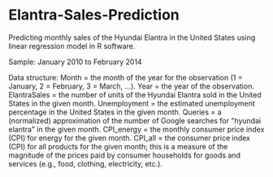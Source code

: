 # Elantra-Sales-Prediction
Predicting monthly sales of the Hyundai Elantra in the United States using linear regression model in R software.

Sample:
January 2010 to February 2014

Data structure:
Month = the month of the year for the observation (1 = January, 2 = February, 3 = March, ...).
Year = the year of the observation.
ElantraSales = the number of units of the Hyundai Elantra sold in the United States in the given month.
Unemployment = the estimated unemployment percentage in the United States in the given month.
Queries = a (normalized) approximation of the number of Google searches for "hyundai elantra" in the given month.
CPI_energy = the monthly consumer price index (CPI) for energy for the given month.
CPI_all = the consumer price index (CPI) for all products for the given month; this is a measure of the magnitude of the prices paid by consumer households for goods and services (e.g., food, clothing, electricity, etc.).
